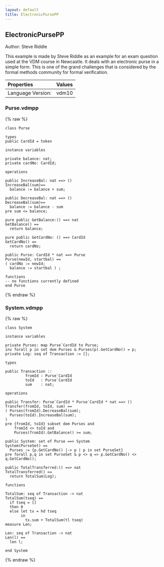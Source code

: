 ```yaml
---
layout: default
title: ElectronicPursePP
---
```


## ElectronicPursePP
Author: Steve Riddle


This example is made by Steve Riddle as an example for an 
exam question used at the VDM course in Newcastle. It deals
with an electronic purse in a simple form. This is one of the
grand challenges that is considered by the formal methods 
community for formal verification.


| Properties | Values          |
| :------------ | :---------- |
|Language Version:| vdm10|


### Purse.vdmpp

{% raw %}
~~~
class Purse

types
public CardId = token

instance variables

private balance: nat;
private cardNo: CardId;

operations

public IncreaseBal: nat ==> ()
IncreaseBal(sum)==
  balance := balance + sum;

public DecreaseBal: nat ==> ()
DecreaseBal(sum)==
  balance := balance - sum
pre sum <= balance;

pure public GetBalance:() ==> nat
GetBalance() == 
  return balance;

pure public GetCardNo: () ==> CardId
GetCardNo() == 
  return cardNo;

public Purse: CardId * nat ==> Purse
Purse(newId, startbal) ==
( cardNo := newId;
  balance := startbal ) ;

functions
-- no functions currently defined
end Purse
~~~
{% endraw %}

### System.vdmpp

{% raw %}
~~~
class System

instance variables

private Purses: map Purse`CardId to Purse;
inv forall p in set dom Purses & Purses(p).GetCardNo() = p;
private Log: seq of Transaction := [];

types

public Transaction :: 
         fromId : Purse`CardId
         toId   : Purse`CardId
         sum    : nat;

operations

public Transfer: Purse`CardId * Purse`CardId * nat ==> ()
Transfer(fromId, toId, sum) == 
( Purses(fromId).DecreaseBal(sum);
  Purses(toId).IncreaseBal(sum);
)
pre {fromId, toId} subset dom Purses and 
    fromId <> toId and
    Purses(fromId).GetBalance() >= sum;

public System: set of Purse ==> System
System(PurseSet) ==
  Purses := {p.GetCardNo() |-> p | p in set PurseSet}
pre forall p,q in set PurseSet & p <> q => p.GetCardNo() <> q.GetCardNo();

public TotalTransferred:() ==> nat
TotalTransferred() == 
  return TotalSum(Log);

functions

TotalSum: seq of Transaction -> nat
TotalSum(tseq) ==
  if tseq = [] 
  then 0
  else let tx = hd tseq 
       in 
         tx.sum + TotalSum(tl tseq)
measure Len;

Len: seq of Transaction -> nat
Len(l) ==
  len l;

end System
~~~
{% endraw %}

